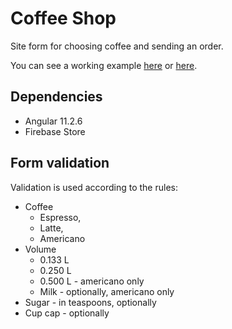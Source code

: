 # Coffee Shop
Site form for choosing coffee and sending an order. 

You can see a working example [here](https://none.pp.ua) or [here](https://angular-vercel-uspi.vercel.app/).

## Dependencies

- Angular 11.2.6
- Firebase Store

## Form validation

Validation is used according to the rules:
* Coffee
    - Espresso,
    - Latte,
    - Americano
* Volume
    - 0.133 L
    - 0.250 L
    - 0.500 L - americano only
    - Milk - optionally, americano only
* Sugar - in teaspoons, optionally
* Cup cap - optionally
